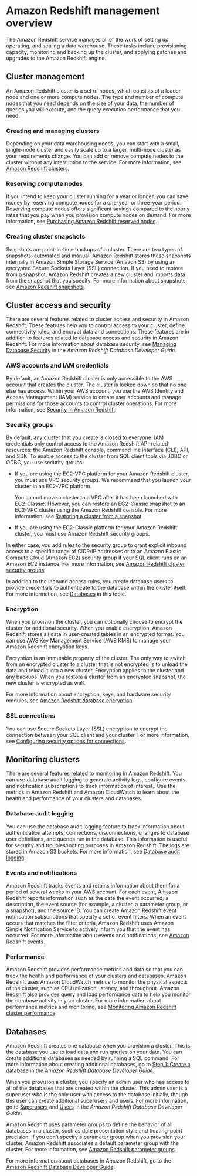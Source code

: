 # Amazon Redshift management overview<a name="overview"></a>

The Amazon Redshift service manages all of the work of setting up, operating, and scaling a data warehouse\. These tasks include provisioning capacity, monitoring and backing up the cluster, and applying patches and upgrades to the Amazon Redshift engine\.

## Cluster management<a name="rs-overview-cluster-management"></a>

An Amazon Redshift cluster is a set of nodes, which consists of a leader node and one or more compute nodes\. The type and number of compute nodes that you need depends on the size of your data, the number of queries you will execute, and the query execution performance that you need\.

### Creating and managing clusters<a name="rs-overview-create-and-manage-clusters"></a>

Depending on your data warehousing needs, you can start with a small, single\-node cluster and easily scale up to a larger, multi\-node cluster as your requirements change\. You can add or remove compute nodes to the cluster without any interruption to the service\. For more information, see [Amazon Redshift clusters](working-with-clusters.md)\.

### Reserving compute nodes<a name="rs-overview-reserve-compute-nodes"></a>

If you intend to keep your cluster running for a year or longer, you can save money by reserving compute nodes for a one\-year or three\-year period\. Reserving compute nodes offers significant savings compared to the hourly rates that you pay when you provision compute nodes on demand\. For more information, see [Purchasing Amazon Redshift reserved nodes](purchase-reserved-node-instance.md)\.

### Creating cluster snapshots<a name="rs-overview-create-cluster-snapshots"></a>

Snapshots are point\-in\-time backups of a cluster\. There are two types of snapshots: automated and manual\. Amazon Redshift stores these snapshots internally in Amazon Simple Storage Service \(Amazon S3\) by using an encrypted Secure Sockets Layer \(SSL\) connection\. If you need to restore from a snapshot, Amazon Redshift creates a new cluster and imports data from the snapshot that you specify\. For more information about snapshots, see [Amazon Redshift snapshots](working-with-snapshots.md)\.

## Cluster access and security<a name="rs-overview-cluster-access-and-security"></a>

There are several features related to cluster access and security in Amazon Redshift\. These features help you to control access to your cluster, define connectivity rules, and encrypt data and connections\. These features are in addition to features related to database access and security in Amazon Redshift\. For more information about database security, see [Managing Database Security](https://docs.aws.amazon.com/redshift/latest/dg/r_Database_objects.html) in the *Amazon Redshift Database Developer Guide*\.

### AWS accounts and IAM credentials<a name="rs-overview-aws-accounts-and-iam-credentials"></a>

By default, an Amazon Redshift cluster is only accessible to the AWS account that creates the cluster\. The cluster is locked down so that no one else has access\. Within your AWS account, you use the AWS Identity and Access Management \(IAM\) service to create user accounts and manage permissions for those accounts to control cluster operations\. For more information, see [Security in Amazon Redshift](iam-redshift-user-mgmt.md)\.

### Security groups<a name="rs-overview-security-groups"></a>

By default, any cluster that you create is closed to everyone\. IAM credentials only control access to the Amazon Redshift API\-related resources: the Amazon Redshift console, command line interface \(CLI\), API, and SDK\. To enable access to the cluster from SQL client tools via JDBC or ODBC, you use security groups: 
+ If you are using the EC2\-VPC platform for your Amazon Redshift cluster, you must use VPC security groups\. We recommend that you launch your cluster in an EC2\-VPC platform\.

  You cannot move a cluster to a VPC after it has been launched with EC2\-Classic\. However, you can restore an EC2\-Classic snapshot to an EC2\-VPC cluster using the Amazon Redshift console\. For more information, see [Restoring a cluster from a snapshot](managing-snapshots-console.md#snapshot-restore)\.
+ If you are using the EC2\-Classic platform for your Amazon Redshift cluster, you must use Amazon Redshift security groups\.

In either case, you add rules to the security group to grant explicit inbound access to a specific range of CIDR/IP addresses or to an Amazon Elastic Compute Cloud \(Amazon EC2\) security group if your SQL client runs on an Amazon EC2 instance\. For more information, see [Amazon Redshift cluster security groups](working-with-security-groups.md)\.

In addition to the inbound access rules, you create database users to provide credentials to authenticate to the database within the cluster itself\. For more information, see [Databases](#rs-overview-databases) in this topic\.

### Encryption<a name="rs-overview-encryption"></a>

When you provision the cluster, you can optionally choose to encrypt the cluster for additional security\. When you enable encryption, Amazon Redshift stores all data in user\-created tables in an encrypted format\. You can use AWS Key Management Service \(AWS KMS\) to manage your Amazon Redshift encryption keys\. 

Encryption is an immutable property of the cluster\. The only way to switch from an encrypted cluster to a cluster that is not encrypted is to unload the data and reload it into a new cluster\. Encryption applies to the cluster and any backups\. When you restore a cluster from an encrypted snapshot, the new cluster is encrypted as well\.

For more information about encryption, keys, and hardware security modules, see [Amazon Redshift database encryption](working-with-db-encryption.md)\.

### SSL connections<a name="rs-overview-ssl-connections"></a>

You can use Secure Sockets Layer \(SSL\) encryption to encrypt the connection between your SQL client and your cluster\. For more information, see [Configuring security options for connections](connecting-ssl-support.md)\.

## Monitoring clusters<a name="rs-overview-monitoring-clusters"></a>

There are several features related to monitoring in Amazon Redshift\. You can use database audit logging to generate activity logs, configure events and notification subscriptions to track information of interest,\. Use the metrics in Amazon Redshift and Amazon CloudWatch to learn about the health and performance of your clusters and databases\.

### Database audit logging<a name="rs-overview-database-audit-logging"></a>

You can use the database audit logging feature to track information about authentication attempts, connections, disconnections, changes to database user definitions, and queries run in the database\. This information is useful for security and troubleshooting purposes in Amazon Redshift\. The logs are stored in Amazon S3 buckets\. For more information, see [Database audit logging](db-auditing.md)\.

### Events and notifications<a name="rs-overview-events-and-notifications"></a>

Amazon Redshift tracks events and retains information about them for a period of several weeks in your AWS account\. For each event, Amazon Redshift reports information such as the date the event occurred, a description, the event source \(for example, a cluster, a parameter group, or a snapshot\), and the source ID\. You can create Amazon Redshift event notification subscriptions that specify a set of event filters\. When an event occurs that matches the filter criteria, Amazon Redshift uses Amazon Simple Notification Service to actively inform you that the event has occurred\. For more information about events and notifications, see [Amazon Redshift events](working-with-events.md)\.

### Performance<a name="rs-overview-performance"></a>

Amazon Redshift provides performance metrics and data so that you can track the health and performance of your clusters and databases\. Amazon Redshift uses Amazon CloudWatch metrics to monitor the physical aspects of the cluster, such as CPU utilization, latency, and throughput\. Amazon Redshift also provides query and load performance data to help you monitor the database activity in your cluster\. For more information about performance metrics and monitoring, see [Monitoring Amazon Redshift cluster performance](metrics.md)\.

## Databases<a name="rs-overview-databases"></a>

Amazon Redshift creates one database when you provision a cluster\. This is the database you use to load data and run queries on your data\. You can create additional databases as needed by running a SQL command\. For more information about creating additional databases, go to [Step 1: Create a database](https://docs.aws.amazon.com/redshift/latest/dg/t_creating_database.html) in the *Amazon Redshift Database Developer Guide*\.

When you provision a cluster, you specify an admin user who has access to all of the databases that are created within the cluster\. This admin user is a superuser who is the only user with access to the database initially, though this user can create additional superusers and users\. For more information, go to [Superusers](https://docs.aws.amazon.com/redshift/latest/dg/r_superusers.html) and [Users](https://docs.aws.amazon.com/redshift/latest/dg/r_Users.html) in the *Amazon Redshift Database Developer Guide*\.

Amazon Redshift uses parameter groups to define the behavior of all databases in a cluster, such as date presentation style and floating\-point precision\. If you don’t specify a parameter group when you provision your cluster, Amazon Redshift associates a default parameter group with the cluster\. For more information, see [Amazon Redshift parameter groups](working-with-parameter-groups.md)\.

For more information about databases in Amazon Redshift, go to the [Amazon Redshift Database Developer Guide](https://docs.aws.amazon.com/redshift/latest/dg/)\.